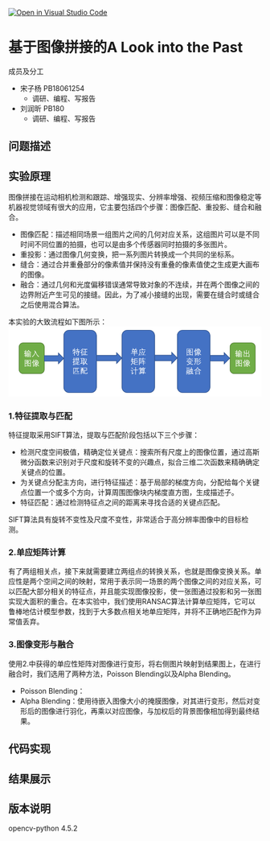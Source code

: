 [![Open in Visual Studio Code](https://classroom.github.com/assets/open-in-vscode-f059dc9a6f8d3a56e377f745f24479a46679e63a5d9fe6f495e02850cd0d8118.svg)](https://classroom.github.com/online_ide?assignment_repo_id=6405850&assignment_repo_type=AssignmentRepo)

基于图像拼接的A Look into the Past
====

成员及分工
* 宋子杨 PB18061254
  * 调研、编程、写报告
* 刘润昕 PB180
  * 调研、编程、写报告

问题描述
---

实验原理
---
图像拼接在运动相机检测和跟踪、增强现实、分辨率增强、视频压缩和图像稳定等机器视觉领域有很大的应用，它主要包括四个步骤：图像匹配、重投影、缝合和融合。
* 图像匹配：描述相同场景一组图片之间的几何对应关系，这组图片可以是不同时间不同位置的拍摄，也可以是由多个传感器同时拍摄的多张图片。
* 重投影：通过图像几何变换，把一系列图片转换成一个共同的坐标系。
* 缝合：通过合并重叠部分的像素值并保持没有重叠的像素值使之生成更大画布的图像。
* 融合：通过几何和光度偏移错误通常导致对象的不连续，并在两个图像之间的边界附近产生可见的接缝。因此，为了减小接缝的出现，需要在缝合时或缝合之后使用混合算法。

本实验的大致流程如下图所示：
![](https://github.com/USTC-Computer-Vision-2021/project-cv-szy-lrx/blob/main/USED-Image/hw_1.png)
### 1.特征提取与匹配
特征提取采用SIFT算法，提取与匹配阶段包括以下三个步骤：
* 检测尺度空间极值，精确定位关键点：搜索所有尺度上的图像位置，通过高斯微分函数来识别对于尺度和旋转不变的兴趣点，拟合三维二次函数来精确确定关键点的位置。
* 为关键点分配主方向，进行特征描述：基于局部的梯度方向，分配给每个关键点位置一个或多个方向，计算周围图像块内梯度直方图，生成描述子。
* 特征匹配：通过检测特征点之间的距离来寻找合适的关键点匹配。

SIFT算法具有旋转不变性及尺度不变性，非常适合于高分辨率图像中的目标检测。

### 2.单应矩阵计算
有了两组相关点，接下来就需要建立两组点的转换关系，也就是图像变换关系。单应性是两个空间之间的映射，常用于表示同一场景的两个图像之间的对应关系，可以匹配大部分相关的特征点，并且能实现图像投影，使一张图通过投影和另一张图实现大面积的重合。在本实验中，我们使用RANSAC算法计算单应矩阵，它可以鲁棒地估计模型参数，找到于大多数点相关地单应矩阵，并将不正确地匹配作为异常值丢弃。

### 3.图像变形与融合
使用2.中获得的单应性矩阵对图像进行变形，将右侧图片映射到结果图上，在进行融合时，我们选用了两种方法，Poisson Blending以及Alpha Blending。
* Poisson Blending：
* Alpha Blending：使用待嵌入图像大小的掩膜图像，对其进行变形，然后对变形后的图像进行羽化，再乘以对应图像，与加权后的背景图像相加得到最终结果。

代码实现
---

结果展示
---

版本说明
---
opencv-python 4.5.2
